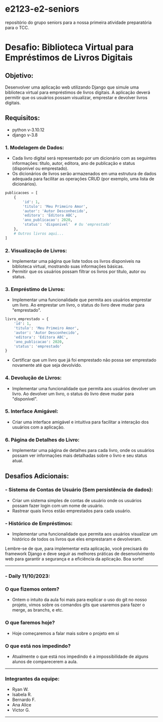 # e2123-e2-seniors
repositório do grupo seniors para a nossa primeira atividade preparatória para o TCC.

# Desafio: Biblioteca Virtual para Empréstimos de Livros Digitais

## Objetivo:

Desenvolver uma aplicação web utilizando Django que simule uma biblioteca virtual para empréstimos de livros digitais. A aplicação deverá permitir que os usuários possam visualizar, emprestar e devolver livros digitais.

## Requisitos:
   - python v-3.10.12
   - django v-3.8

### 1. Modelagem de Dados:
   - Cada livro digital será representado por um dicionário com as seguintes informações: título, autor, editora, ano de publicação e status (disponível ou emprestado).
   - Os dicionários de livros serão armazenados em uma estrutura de dados adequada para facilitar as operações CRUD (por exemplo, uma lista de dicionários).

```python
publicacoes = [
    {
        'id': 1,
        'titulo': 'Meu Primeiro Amor',
        'autor': 'Autor Desconhecido',
        'editora': 'Editora ABC',
        'ano_publicacao': 2020,
        'status': 'disponivel'  # Ou 'emprestado'
    },
    # Outros livros aqui...
]
```

### 2. Visualização de Livros:
   - Implementar uma página que liste todos os livros disponíveis na biblioteca virtual, mostrando suas informações básicas.
   - Permitir que os usuários possam filtrar os livros por título, autor ou status.

### 3. Empréstimo de Livros:
   - Implementar uma funcionalidade que permita aos usuários emprestar um livro. Ao emprestar um livro, o status do livro deve mudar para "emprestado".

```python
livro_emprestado = {
    'id': 1,
    'titulo': 'Meu Primeiro Amor',
    'autor': 'Autor Desconhecido',
    'editora': 'Editora ABC',
    'ano_publicacao': 2020,
    'status': 'emprestado'
}
```

   - Certificar que um livro que já foi emprestado não possa ser emprestado novamente até que seja devolvido.

### 4. Devolução de Livros:
   - Implementar uma funcionalidade que permita aos usuários devolver um livro. Ao devolver um livro, o status do livro deve mudar para "disponível".

### 5. Interface Amigável:
   - Criar uma interface amigável e intuitiva para facilitar a interação dos usuários com a aplicação.

### 6. Página de Detalhes do Livro:
   - Implementar uma página de detalhes para cada livro, onde os usuários possam ver informações mais detalhadas sobre o livro e seu status atual.

## Desafios Adicionais:

### - Sistema de Contas de Usuário (Sem persistência de dados):
   - Criar um sistema simples de contas de usuário onde os usuários possam fazer login com um nome de usuário.
   - Rastrear quais livros estão emprestados para cada usuário.

### - Histórico de Empréstimos:
   - Implementar uma funcionalidade que permita aos usuários visualizar um histórico de todos os livros que eles emprestaram e devolveram.

Lembre-se de que, para implementar esta aplicação, você precisará do framework Django e deve seguir as melhores práticas de desenvolvimento web para garantir a segurança e a eficiência da aplicação. Boa sorte!

---------------------------------------------------------------------------------------------------------------------------
### - Daily 11/10/2023:

### O que fizemos ontem?
   - Ontem o intuito da aula foi mais para explicar o uso do git no nosso projeto, vimos sobre os comandos gits que usaremos para fazer o merge, as branchs, e etc.

### O que faremos hoje?
   - Hoje começaremos a falar mais sobre o projeto em si

### O que está nos impedindo?
   - Atualmente o que está nos impedindo é a impossibilidade de alguns alunos de comparecerem a aula. 
---------------------------------------------------------------------------------------------------------------------------
### Integrantes da equipe:
   - Ryan W.
   - Isabela R.
   - Bernardo F.
   - Ana Alice
   - Victor G.
---------------------------------------------------------------------------------------------------------------------------